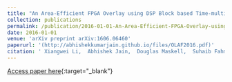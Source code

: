 ```yaml
---
title: "An Area-Efficient FPGA Overlay using DSP Block based Time-multiplexed Functional Units"
collection: publications
permalink: /publication/2016-01-01-An-Area-Efficient-FPGA-Overlay-using-DSP-Block-based-Time-multiplexed-Functional-Units
date: 2016-01-01
venue: 'arXiv preprint arXiv:1606.06460'
paperurl: '(http://abhishekkumarjain.github.io/files/OLAF2016.pdf)'
citation: ' Xiangwei Li,  Abhishek Jain,  Douglas Maskell,  Suhaib Fahmy, &quot;An Area-Efficient FPGA Overlay using DSP Block based Time-multiplexed Functional Units.&quot; arXiv preprint arXiv:1606.06460, 2016.'
---
```

[Access paper here]((http://abhishekkumarjain.github.io/files/OLAF2016.pdf)){:target="_blank"}
